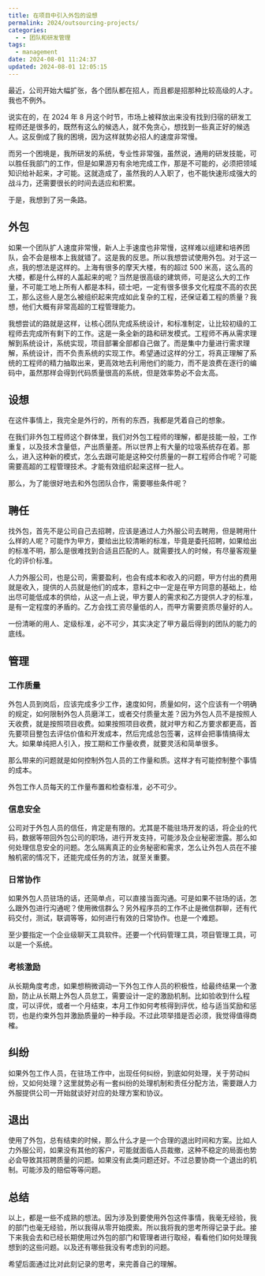 ```yaml
---
title: 在项目中引入外包的设想
permalink: 2024/outsourcing-projects/
categories:
  - - 团队和研发管理
tags:
  - management
date: 2024-08-01 11:24:37
updated: 2024-08-01 12:05:15
---
```

最近，公司开始大幅扩张，各个团队都在招人，而且都是招那种比较高级的人才。我也不例外。

说实在的，在 2024 年 8 月这个时节，市场上被释放出来没有找到归宿的研发工程师还是很多的，既然有这么的候选人，就不免贪心，想找到一些真正好的候选人。这反倒成了我的困境，因为这样就势必招人的速度非常慢。

而另一个困境是，我所研发的系统，专业性非常强，虽然说，通用的研发技能，可以胜任我部门的工作，但是如果游刃有余地完成工作，那是不可能的，必须把领域知识给补起来，才可能。这就造成了，虽然我的人入职了，也不能快速形成强大的战斗力，还需要很长的时间去适应和积累。

于是，我想到了另一条路。

## 外包

如果一个团队扩人速度非常慢，新人上手速度也非常慢，这样难以组建和培养团队，会不会是根本上我就错了。这是我的反思。所以我想尝试使用外包。对于这一点，我的想法是这样的。上海有很多的摩天大楼，有的超过 500 米高，这么高的大楼，都是什么样的人盖起来的呢？当然是很高级的建筑师，可是这么大的工作量，不可能工地上所有人都是本科，硕士吧，一定有很多很多文化程度不高的农民工，那么这些人是怎么被组织起来完成如此复杂的工程，还保证着工程的质量？我想，他们大概有非常高超的工程管理能力。

我想尝试的路就是这样，让核心团队完成系统设计，和标准制定，让比较初级的工程师去完成所有剩下的工作。这是一条全新的路和研发模式。工程师不再从需求理解到系统设计，系统实现，项目部署全部都自己做了。而是集中力量进行需求理解，系统设计，而不负责系统的实现工作。希望通过这样的分工，将真正理解了系统的工程师的精力抽取出来，更高效地去利用他们的能力，而不是浪费在逐行的编码中，虽然那样会得到代码质量很高的系统，但是效率势必不会太高。

## 设想

在这件事情上，我完全是外行的，所有的东西，我都是凭着自己的想象。

在我们非外包工程师这个群体里，我们对外包工程师的理解，都是技能一般，工作重复，以及技术含量低，产出质量差。所以世界上有大量的垃圾系统存在着。那么，进入这种新的模式，怎么去跟可能是这种交付质量的一群工程师合作呢？可能需要高超的工程管理技术。才能有效组织起来这样一批人。

那么，为了能很好地去和外包团队合作，需要哪些条件呢？

## 聘任

找外包，首先不是公司自己去招聘，应该是通过人力外服公司去聘用，但是聘用什么样的人呢？可能作为甲方，要给出比较清晰的标准，毕竟是委托招聘，如果给出的标准不明，那么是很难找到合适且匹配的人。就需要找人的时候，有尽量客观量化的评价标准。

人力外服公司，也是公司，需要盈利，也会有成本和收入的问题，甲方付出的费用就是收入，提供的人员就是他们的成本，意料之中一定是在甲方同意的基础上，给出尽可能低成本的供给，从这一点上说，甲方要人的需求和乙方提供人才的标准，是有一定程度的矛盾的。乙方会找工资尽量低的人，而甲方需要资质尽量好的人。

一份清晰的用人、定级标准，必不可少，其实决定了甲方最后得到的团队的能力的底线。

## 管理

### 工作质量

外包人员到岗后，应该完成多少工作，速度如何，质量如何，这个应该有一个明确的规定，如何限制外包人员磨洋工，或者交付质量太差？因为外包人员不是按照人天收费，就是按照项目收费。如果按照项目收费，就对甲方和乙方要求都更高，首先要项目整包去评估价值和开发成本，然后完成总包签署，这样会把事情搞得太大。如果单纯把人引入，按工期和工作量收费，就要灵活和简单很多。

那么带来的问题就是如何控制外包人员的工作量和质。这样才有可能控制整个事情的成本。

外包工作人员每天的工作量布置和检查标准，必不可少。

### 信息安全

公司对于外包人员的信任，肯定是有限的。尤其是不能驻场开发的话，将企业的代码，数据等带回外包公司的职场，进行开发支持，可能涉及企业秘密泄露。那么如何处理信息安全的问题。怎么隔离真正的业务秘密和需求，怎么让外包人员在不接触机密的情况下，还能完成任务的方法，就至关重要。

### 日常协作

如果外包人员驻场的话，还简单点，可以直接当面沟通。可是如果不驻场的话，怎么跟外包进行沟通呢？使用微信群么？另外程序员的工作不止是微信群聊，还有代码交付，测试，联调等等，如何进行有效的日常协作。也是一个难题。

至少要指定一个企业级聊天工具软件。还要一个代码管理工具，项目管理工具，可以是一个系统。

### 考核激励

从长期角度考虑，如果想稍微调动一下外包工作人员的积极性，给最终结果一个激励，防止从长期上外包人员怠工，需要设计一定的激励机制。比如验收到什么程度，可以评优，或者一个月结束，本月工作如何考核得到评优，给与适当奖励和惩罚，也是约束外包并激励质量的一种手段。不过此项举措是否必须，我觉得值得商榷。

## 纠纷

如果外包工作人员，在驻场工作中，出现任何纠纷，到底如何处理，关于劳动纠纷，又如何处理？这里就势必有一套纠纷的处理机制和责任分配方法，需要跟人力外服提供公司一开始就谈好对应的处理方案和协议。

## 退出

使用了外包，总有结束的时候，那么什么才是一个合理的退出时间和方案。比如人力外服公司，如果没有其他的客户，可能就面临人员裁撤，这种不稳定的局面也势必会导致其招聘质量的问题。如果没有此类问题还好。不过总要协商一个退出的机制。可能涉及的赔偿等等问题。

## 总结

以上，都是一些不成熟的想法。因为涉及到要使用外包这件事情，我毫无经验，我的部门也毫无经验，所以我得从零开始摸索。所以我将我的思考所得记录于此。接下来我会去和已经长期使用过外包的部门和管理者进行取经，看看他们如何处理我想到的这些问题。以及还有哪些我没有考虑到的问题。

希望后面通过比对此刻记录的思考，来完善自己的理解。




